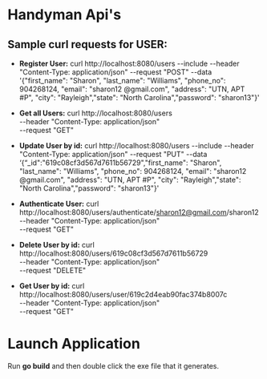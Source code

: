 # Handyman Api's

## **Sample curl requests for USER:**

- **Register User:**
  curl http://localhost:8080/users --include --header "Content-Type: application/json" --request "POST" --data '{"first_name": "Sharon", "last_name": "Williams", "phone_no": 904268124, "email": "sharon12 @gmail.com", "address": "UTN, APT #P", "city": "Rayleigh","state": "North Carolina","password": "sharon13"}'

- **Get all Users:**
  curl http://localhost:8080/users \
    --header "Content-Type: application/json" \
    --request "GET"

- **Update User by id:**
  curl http://localhost:8080/users --include --header "Content-Type: application/json" --request "PUT" --data ‘{“_id":"619c08cf3d567d7611b56729","first_name": "Sharon", "last_name": "Williams", "phone_no": 904268124, "email": "sharon12 @gmail.com", "address": "UTN, APT #P", "city": "Rayleigh","state": "North Carolina","password": "sharon13"}'

- **Authenticate User:**
  curl http://localhost:8080/users/authenticate/sharon12@gmail.com/sharon12 \
    --header "Content-Type: application/json" \
    --request "GET"

- **Delete User by id:**
  curl http://localhost:8080/users/619c08cf3d567d7611b56729 \
    --header "Content-Type: application/json" \
    --request "DELETE"

- **Get User by id:**
  curl http://localhost:8080/users/user/619c2d4eab90fac374b8007c \
    --header "Content-Type: application/json" \
    --request "GET"
    
# Launch Application
Run **go build** and then double click the exe file that it generates.
 
  
